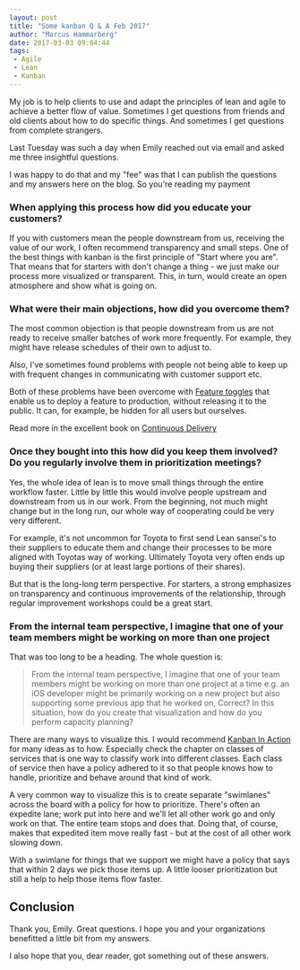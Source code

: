 ```yaml
---
layout: post
title: "Some kanban Q & A Feb 2017"
author: "Marcus Hammarberg"
date: 2017-03-03 09:04:44
tags:
 - Agile
 - Lean
 - Kanban
---
```


My job is to help clients to use and adapt the principles of lean and agile to achieve a better flow of value. Sometimes I get questions from friends and old clients about how to do specific things. And sometimes I get questions from complete strangers.

Last Tuesday was such a day when Emily reached out via email and asked me three insightful questions.

I was happy to do that and my "fee" was that I can publish the questions and my answers here on the blog. So you're reading my payment

<!-- excerpt-end -->

### When applying this process how did you educate your customers?

If you with customers mean the people downstream from us, receiving the value of our work, I often recommend transparency and small steps. One of the best things with kanban is the first principle of "Start where you are". That means that for starters with don't change a thing - we just make our process more visualized or transparent. This, in turn, would create an open atmosphere and show what is going on.

### What were their main objections, how did you overcome them?

The most common objection is that people downstream from us are not ready to receive smaller batches of work more frequently. For example, they might have release schedules of their own to adjust to.

Also, I've sometimes found problems with people not being able to keep up with frequent changes in communicating with customer support etc.

Both of these problems have been overcome with [Feature toggles](https://martinfowler.com/articles/feature-toggles.html) that enable us to deploy a feature to production, without releasing it to the public. It can, for example, be hidden for all users but ourselves.

Read more in the excellent book on [Continuous Delivery](https://www.amazon.com/Continuous-Delivery-Deployment-Automation-Addison-Wesley/dp/0321601912)

### Once they bought into this how did you keep them involved? Do you regularly involve them in prioritization meetings?

Yes, the whole idea of lean is to move small things through the entire workflow faster. Little by little this would involve people upstream and downstream from us in our work. From the beginning, not much might change but in the long run, our whole way of cooperating could be very very different.

For example, it's not uncommon for Toyota to first send Lean sansei's to their suppliers to educate them and change their processes to be more aligned with Toyotas way of working. Ultimately Toyota very often ends up buying their suppliers (or at least large portions of their shares).

But that is the long-long term perspective. For starters, a strong emphasizes on transparency and continuous improvements of the relationship, through regular improvement workshops could be a great start.

### From the internal team perspective, I imagine that one of your team members might be working on more than one project

That was too long to be a heading. The whole question is:

> From the internal team perspective, I imagine that one of your team members might be working on more than one project at a time e.g. an iOS developer might be primarily working on a new project but also supporting some previous app that he worked on, Correct? In this situation, how do you create that visualization and how do you perform capacity planning?

There are many ways to visualize this. I would recommend [Kanban In Action](http://bit.ly/theKanbanBook) for many ideas as to how. Especially check the chapter on classes of services that is one way to classify work into different classes. Each class of service then have a policy adhered to it so that people knows how to handle, prioritize and behave around that kind of work.

A very common way to visualize this is to create separate "swimlanes" across the board with a policy for how to prioritize. There's often an expedite lane; work put into here and we'll let all other work go and only work on that. The entire team stops and does that. Doing that, of course, makes that expedited item move really fast - but at the cost of all other work slowing down.

With a swimlane for things that we support we might have a policy that says that within 2 days we pick those items up. A little looser prioritization but still a help to help those items flow faster.

## Conclusion

Thank you, Emily. Great questions. I hope you and your organizations benefitted a little bit from my answers.

I also hope that you, dear reader, got something out of these answers.
